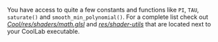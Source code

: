 
You have access to quite a few constants and functions like `PI`, `TAU`, `saturate()` and `smooth_min_polynomial()`. For a complete list check out [*Cool/res/shaders/math.glsl*](https://github.com/CoolLibs/Cool/blob/main/res/shaders/math.glsl) and [*res/shader-utils*](https://github.com/CoolLibs/Lab/tree/main/res/shader-utils) that are located next to your CoolLab executable.